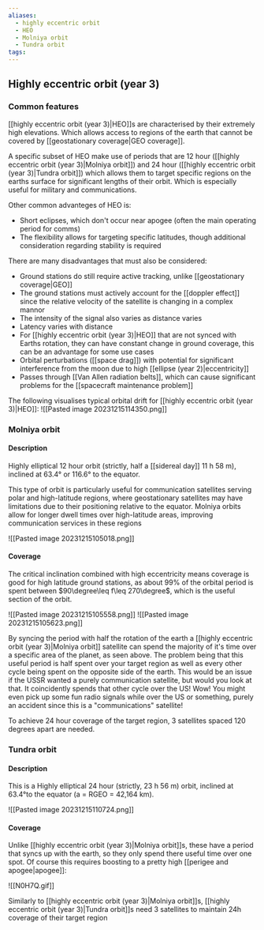 ```yaml
---
aliases:
  - highly eccentric orbit
  - HEO
  - Molniya orbit
  - Tundra orbit
tags:
---
```


## Highly eccentric orbit (year 3)

### Common features

[[highly eccentric orbit (year 3)|HEO]]s are characterised by their extremely high elevations. Which allows access to regions of the earth that cannot be covered by [[geostationary coverage|GEO coverage]].

A specific subset of HEO make use of periods that are 12 hour ([[highly eccentric orbit (year 3)|Molniya orbit]]) and 24 hour ([[highly eccentric orbit (year 3)|Tundra orbit]]) which allows them to target specific regions on the earths surface for significant lengths of their orbit. Which is especially useful for military and communications.

Other common advanteges of HEO is:
- Short eclipses, which don't occur near apogee (often the main operating period for comms)
- The flexibility allows for targeting specific latitudes, though additional consideration regarding stability is required

There are many disadvantages that must also be considered:
- Ground stations do still require active tracking, unlike [[geostationary coverage|GEO]]
- The ground stations must actively account for the [[doppler effect]] since the relative velocity of the satellite is changing in a complex mannor
- The intensity of the signal also varies as distance varies
- Latency varies with distance
- For [[highly eccentric orbit (year 3)|HEO]] that are not synced with Earths rotation, they can have constant change in ground coverage, this can be an advantage for some use cases
- Orbital perturbations ([[space drag]]) with potential for significant interference from the moon due to high [[ellipse (year 2)|eccentricity]]
- Passes through [[Van Allen radiation belts]], which can cause significant problems for the [[spacecraft maintenance problem]]

The following visualises typical orbital drift for [[highly eccentric orbit (year 3)|HEO]]:
![[Pasted image 20231215114350.png]]

### Molniya orbit

#### Description

Highly elliptical 12 hour orbit (strictly, half a [[sidereal day]] 11 h 58 m), inclined at 63.4° or 116.6° to the equator.

This type of orbit is particularly useful for communication satellites serving polar and high-latitude regions, where geostationary satellites may have limitations due to their positioning relative to the equator. Molniya orbits allow for longer dwell times over high-latitude areas, improving communication services in these regions

![[Pasted image 20231215105018.png]]

#### Coverage

The critical inclination combined with high eccentricity means coverage is good for high latitude ground stations, as about 99% of the orbital period is spent between $90\degree\leq f\leq 270\degree$, which is the useful section of the orbit.

![[Pasted image 20231215105558.png]]
![[Pasted image 20231215105623.png]]

By syncing the period with half the rotation of the earth a [[highly eccentric orbit (year 3)|Molniya orbit]] satellite can spend the majority of it's time over a specific area of the planet, as seen above. The problem being that this useful period is half spent over your target region as well as every other cycle being spent on the opposite side of the earth. 
This would be an issue if the USSR wanted a purely communication satellite, but would you look at that. It coincidently spends that other cycle over the US! Wow! You might even pick up some fun radio signals while over the US or something, purely an accident since this is a "communications" satellite!

To achieve 24 hour coverage of the target region, 3 satellites spaced 120 degrees apart are needed.

### Tundra orbit 

#### Description

This is a Highly elliptical 24 hour (strictly, 23 h 56 m) orbit, inclined at 63.4°to the equator (a = RGEO = 42,164 km).

![[Pasted image 20231215110724.png]]


#### Coverage
Unlike [[highly eccentric orbit (year 3)|Molniya orbit]]s, these have a period that syncs up with the earth, so they only spend there useful time over one spot. Of course this requires boosting to a pretty high [[perigee and apogee|apogee]]:


![[N0H7Q.gif]]

Similarly to [[highly eccentric orbit (year 3)|Molniya orbit]]s, [[highly eccentric orbit (year 3)|Tundra orbit]]s need 3 satellites to maintain 24h coverage of their target region